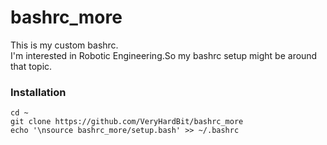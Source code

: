 # bashrc_more
This is my custom bashrc.<br>
I'm interested in Robotic Engineering.So my bashrc setup might be around that topic.


### Installation
```
cd ~
git clone https://github.com/VeryHardBit/bashrc_more
echo '\nsource bashrc_more/setup.bash' >> ~/.bashrc
```
